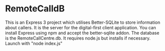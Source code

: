# RemoteCalldB
This is an Express 3 project which utilises Better-SQLite to store information about callers. It is the server for the digital-first client application.
You can install Express using npm and accept the better-sqlite addon. The database is the RemoteCallCentre.db. 
It requires node.js but installs if necessary.
Launch with "node index.js"
